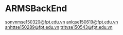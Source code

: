 # ARMSBackEnd

sonvnmse150320@fpt.edu.vn
anlqse150619@fpt.edu.vn
anhttse150289@fpt.edu.vn
tritvse150543@fpt.edu.vn